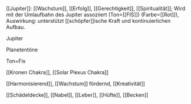 [[Jupiter]]: [[Wachstum]], [[Erfolg]], [[Gerechtigkeit]], [[Spiritualität]]; Wird mit der Umlaufbahn des Jupiter assoziiert (Ton=[[FIS]]) (Farbe=[[Rot]]), Auswirkung: unterstützt [[schöpfer]]ische Kraft und kontinuierlichen Aufbau.

Jupiter

Planetentöne

Ton=Fis

[[Kronen Chakra]], [[Solar Plexus Chakra]]

[[Harmonisierend]], [[Wachstum]] fördernd, [[Kreativität]]

[[Schädeldecke]], [[Nabel]], [[Leber]], [[Hüfte]], [[Becken]]